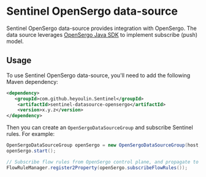 # Sentinel OpenSergo data-source

Sentinel OpenSergo data-source provides integration with OpenSergo.
The data source leverages [OpenSergo Java SDK](https://github.com/opensergo/opensergo-java-sdk) to implement subscribe (push) model.

## Usage

To use Sentinel OpenSergo data-source, you'll need to add the following Maven dependency:

```xml
<dependency>
   <groupId>com.github.heyoulin.Sentinel</groupId>
    <artifactId>sentinel-datasource-opensergo</artifactId>
    <version>x.y.z</version>
</dependency>
```

Then you can create an `OpenSergoDataSourceGroup` and subscribe Sentinel rules. For example:

```java
OpenSergoDataSourceGroup openSergo = new OpenSergoDataSourceGroup(host, port, namespace, appName);
openSergo.start();

// Subscribe flow rules from OpenSergo control plane, and propagate to Sentinel rule manager.
FlowRuleManager.register2Property(openSergo.subscribeFlowRules());
```